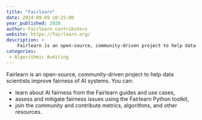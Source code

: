 ```yaml
---
title: "Fairlearn"
date: 2024-09-09 10:25:00
year_published: 2020
author: Fairlearn contributors
website: https://fairlearn.org/
description: >
    Fairlearn is an open-source, community-driven project to help data scientists improve fairness of AI systems.
categories:
 - Algorithmic Auditing
---
```


Fairlearn is an open-source, community-driven project to help data scientists improve fairness of AI systems. You can:

- learn about AI fairness from the Fairlearn guides and use cases,
- assess and mitigate fairness issues using the Fairlearn Python toolkit,
- join the community and contribute metrics, algorithms, and other resources.
